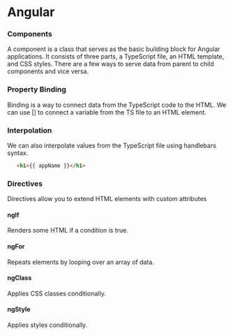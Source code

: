 # Angular

### Components

A component is a class that serves as the basic building block for Angular applications. It consists of three parts, a TypeScript file, an HTML template, and CSS styles. There are a few ways to serve data from parent to child components and vice versa.

### Property Binding

Binding is a way to connect data from the TypeScript code to the HTML. We can use [] to connect a variable from the TS file to an HTML element.

### Interpolation

We can also interpolate values from the TypeScript file using handlebars syntax.

 ```html
 	<h1>{{ appName }}</h1>
 ```

### Directives

Directives allow you to extend HTML elements with custom attributes

#### ngIf

Renders some HTML if a condition is true.

#### ngFor

Repeats elements by looping over an array of data.

#### ngClass

Applies CSS classes conditionally.

#### ngStyle 

Applies styles conditionally.